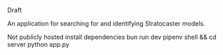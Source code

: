 Draft

An application for searching for and identifying Stratocaster models. 

Not publicly hosted
install dependencies
bun run dev
pipenv shell && cd server
python app.py
